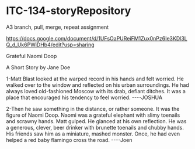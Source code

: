 # ITC-134-storyRepository
A3 branch, pull, merge, repeat assignment 

https://docs.google.com/document/d/1UFsOaPUReiFM1Zux0nPz6Ie3KDl3LQ_d_Uk6PWiDHb4/edit?usp=sharing


Grateful Naomi Doop
								
A Short Story
			 									by Jane Doe
								
1-Matt Blast looked at the warped record in his hands and felt worried.
He walked over to the window and reflected on his urban surroundings. He had always loved old-fashioned Moscow with its drab, defiant ditches. It was a place that encouraged his tendency to feel worried.
                      ----JOSHUA 


2-Then he saw something in the distance, or rather someone. It was the figure of Naomi Doop. Naomi was a grateful elephant with slimy toenails and scrawny hands.
Matt gulped. He glanced at his own reflection. He was a generous, clever, beer drinker with brunette toenails and chubby hands. His friends saw him as a miniature, mashed monster. Once, he had even helped a red baby flamingo cross the road.
			----Joen
